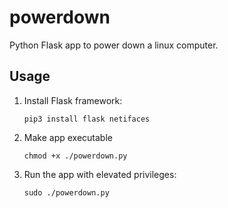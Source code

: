 # powerdown
Python Flask app to power down a linux computer.

## Usage
1. Install Flask framework:

    `pip3 install flask netifaces`

2. Make app executable

    `chmod +x ./powerdown.py`

3. Run the app with elevated privileges:

    `sudo ./powerdown.py`
